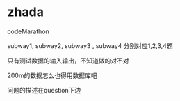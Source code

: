 zhada
=====

codeMarathon

subway1, subway2, subway3 , subway4 分别对应1,2,3,4题

只有测试数据的输入输出，不知道做的对不对

200m的数据怎么也得用数据库吧

问题的描述在question下边
